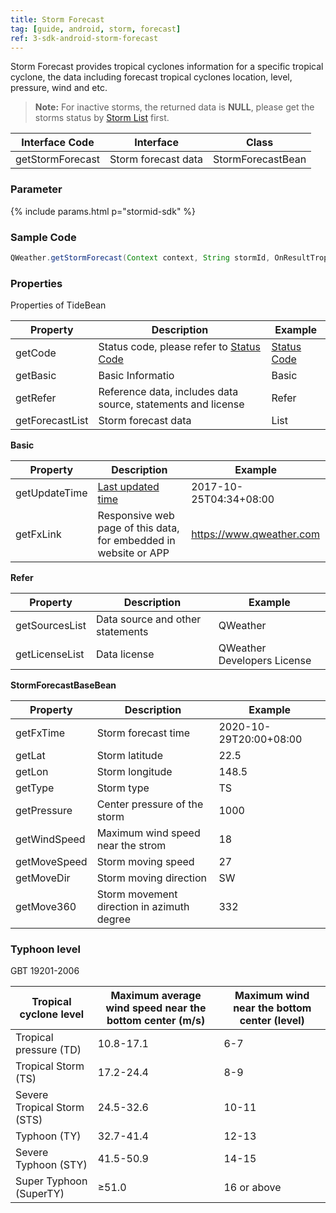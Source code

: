 ```yaml
---
title: Storm Forecast
tag: [guide, android, storm, forecast]
ref: 3-sdk-android-storm-forecast
---
```


Storm Forecast provides tropical cyclones information for a specific tropical cyclone, the data including forecast tropical cyclones location, level, pressure, wind and etc.

> **Note:** For inactive storms, the returned data is **NULL**, please get the storms status by [Storm List](/en/docs/android-sdk/tropical-cyclone/android-storm-list/) first.


| Interface Code| Interface          | Class  |
| -------- | ---------------- | ------- |
| getStormForecast| Storm forecast data  | StormForecastBean |

### Parameter

{% include params.html p="stormid-sdk" %}

### Sample Code

```java
QWeather.getStormForecast(Context context, String stormId, OnResultTropicalStormForecastListener listener);
```

### Properties

Properties of TideBean

| Property            | Description     | Example                    |
| --------------- | -------- | ---------------------- |
| getCode         | Status code, please refer to [Status Code](/en/docs/resource/status-code/) | [Status Code](/docs/resource/status-code/)        |
| getBasic         | Basic Informatio | Basic       |
| getRefer         | Reference data, includes data source, statements and license | Refer  |
| getForecastList | Storm forecast data | List<StormForecastBaseBean> |

**Basic**

| Property           | Description         | Example             |
| -------------- | ------------ | ------------------ |
| getUpdateTime | [Last updated time](/en/docs/resource/glossary/#update-time)  | 2017-10-25T04:34+08:00      |
| getFxLink |Responsive web page of this data, for embedded in website or APP  | https://www.qweather.com |

**Refer**

| Property           | Description         | Example             |
| -------------- | ------------ | ------------------ |
| getSourcesList | Data source and other statements | QWeather      |
| getLicenseList | Data license     | QWeather Developers License |


**StormForecastBaseBean**

| Property         | Description                                                                    | Example               |
| ------------ | ----------------------------------------------------- | -------------------- |
| getFxTime      | Storm forecast time                                 | 2020-10-29T20:00+08:00 |
| getLat        | Storm latitude        | 22.5          |
| getLon       | Storm longitude                           |    148.5    |
| getType       | Storm type                        |    TS    |
| getPressure  | Center pressure of the storm                        |  1000 |
| getWindSpeed       | Maximum wind speed near the strom                       |  18    |
| getMoveSpeed       | Storm moving speed                   |   27   |
| getMoveDir       | Storm moving direction                      |    SW    |
| getMove360       | Storm movement direction in azimuth degree          |    332    |

### Typhoon level

GBT 19201-2006

| Tropical cyclone level | Maximum average wind speed near the bottom center (m/s) | Maximum wind near the bottom center (level) |
| ------------------- | ----------------------------- | ------------------------ |
| Tropical pressure (TD) | 10.8-17.1 | 6-7 |
| Tropical Storm (TS) | 17.2-24.4 | 8-9 |
| Severe Tropical Storm (STS) | 24.5-32.6 | 10-11 |
| Typhoon (TY) | 32.7-41.4 | 12-13 |
| Severe Typhoon (STY) | 41.5-50.9 | 14-15 |
| Super Typhoon (SuperTY) | ≥51.0 | 16 or above |
